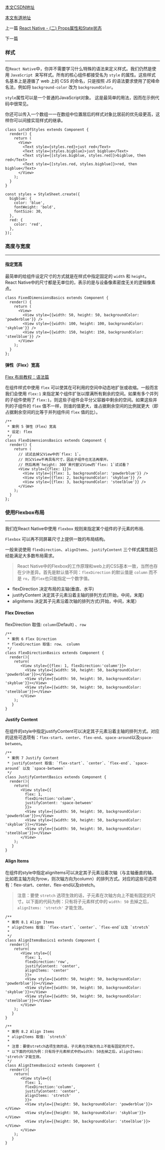 
[本文CSDN地址]()

[本文有道地址](http://note.youdao.com/noteshare?id=fcd9d1a4ea8e1f2eab628a7109535c4a)

上一篇 [React Native - (二) Props属性和State状态](http://blog.csdn.net/blog751196085/article/details/78784547)

下一篇 []()

### 样式

---

在`React Native`中，你并不需要学习什么特殊的语法来定义样式。我们仍然是使用 `JavaScript `来写样式。所有的核心组件都接受名为 `style` 的属性。这些样式名基本上是遵循了 web 上的 CSS 的命名，只是按照 JS 的语法要求使用了驼峰命名法，例如将 `background-color` 改为 `backgroundColor`。

`style`属性可以是一个普通的JavaScript对象。 这是最简单的用法，因而在示例代码中很常见。

你还可以传入一个数组一一在数组中位置居后的样式对象比居前的优先级更高，这样你可以间接实现样式的继承。

```
class LotsOfStyles extends Component {
  render() {
    return (
      <View>
        <Text style={styles.red}>just red</Text>
        <Text style={styles.bigblue}>just bigblue</Text>
        <Text style={[styles.bigblue, styles.red]}>bigblue, then red</Text>
        <Text style={[styles.red, styles.bigblue]}>red, then bigblue</Text>
      </View>
    );
  }
}

const styles = StyleSheet.create({
  bigblue: {
    color: 'blue',
    fontWeight: 'bold',
    fontSize: 30,
  },
  red: {
    color: 'red',
  },
});
```

### 高度与宽度

---

#### 指定宽高

最简单的给组件设定尺寸的方式就是在样式中指定固定的 `width` 和 `height`。React Native中的尺寸都是无单位的，表示的是与设备像素密度无关的逻辑像素点。

```
class FixedDimensionsBasics extends Component {
  render() {
    return (
      <View>
        <View style={{width: 50, height: 50, backgroundColor: 'powderblue'}} />
        <View style={{width: 100, height: 100, backgroundColor: 'skyblue'}} />
        <View style={{width: 150, height: 150, backgroundColor: 'steelblue'}} />
      </View>
    );
  }
};
```

#### 弹性（Flex）宽高

[Flex 布局教程：语法篇](http://www.ruanyifeng.com/blog/2015/07/flex-grammar.html)

在组件样式中使用 `flex` 可以使其在可利用的空间中动态地扩张或收缩。一般而言我们会使用 `flex:1` 来指定某个组件扩张以撑满所有剩余的空间。如果有多个并列的子组件使用了 `flex:1`，则这些子组件会平分父容器中剩余的空间。如果这些并列的子组件的 `flex` 值不一样，则谁的值更大，谁占据剩余空间的比例就更大（即占据剩余空间的比等于并列组件间 `flex` 值的比）。

```
/**
 * 案例 5 弹性（Flex）宽高
 * 设定: flex
 */ 
class FlexDimensionsBasics extends Component {
  render() {
    return (
      // 试试去掉父View中的`flex: 1`。
      // 则父View不再具有尺寸，因此子组件也无法再撑开。
      // 然后再用`height: 300`来代替父View的`flex: 1`试试看？
      <View style={{flex: 1}}>
        <View style={{flex: 1, backgroundColor: 'powderblue'}} />
        <View style={{flex: 2, backgroundColor: 'skyblue'}} />
        <View style={{flex: 3, backgroundColor: 'steelblue'}} />
      </View>
    );
  }
};
```

### 使用Flexbox布局

------

我们在React Native中使用 `flexbox` 规则来指定某个组件的子元素的布局.

`Flexbox` 可以再不同屏幕尺寸上提供一致的布局结构。

一般来说使用 `flexDirection`、`alignItems`、`justifyContent` 三个样式属性就已经能满足大多数布局需求。

> React Native中的Flexbox的工作原理和web上的CSS基本一致，当然也存在少许差异。首先是默认值不同：`flexDirection` 的默认值是 `column` 而不是 `ro`，而`flex`也只能指定一个数字值。

- flexDirection  决定布局的主轴(垂直、水平)
- justifyContent 决定其子元素沿着主轴的排列方式(开始，中间，末尾)
- alignItems     决定其子元素沿着次轴的排列方式(开始，中间，末尾）

#### Flex Direction

flexDirection 取值: `column`(Default) 、`row`

```
/**
 * 案例 6 Flex Direction
 * flexDirection 取值: row、 column
 */ 
class FlexDirectionBasics extends Component {
  render(){
    return(
       <View style={{flex: 1, flexDirection:'column'}}>
         <View style={{width: 50, height: 50, backgroundColor: 'powderblue'}}></View>
         <View style={{width: 50, height: 50, backgroundColor: 'skyblue'}}></View>
         <View style={{width: 50, height: 50, backgroundColor: 'steelblue'}}></View>
       </View>
    );
   }
}
```

#### Justify Content

在组件的style中指定justifyContent可以决定其子元素沿着主轴的排列方式。对应的这些可选项有：`flex-start`、`center`、`flex-end`、`space-around`以及`space-between`。

```
/**
 * 案例 7 Justify Content
 * justifyContent 取值: `flex-start`、`center`、`flex-end`、`space-around` 以及 `space-between`
 */ 
class JustifyContentBasics extends Component {
  render(){
    return(
       <View style={{
         flex: 1, 
         flexDirection:'column',
         justifyContent: 'space-between'
         }}>
         <View style={{width: 50, height: 50, backgroundColor: 'powderblue'}}></View>
         <View style={{width: 50, height: 50, backgroundColor: 'skyblue'}}></View>
         <View style={{width: 50, height: 50, backgroundColor: 'steelblue'}}></View>
       </View>
    );
   }
}
```

#### Align Items

在组件的style中指定alignItems可以决定其子元素沿着次轴（与主轴垂直的轴，比如若主轴方向为row，则次轴方向为column）的排列方式。对应的这些可选项有：flex-start、center、flex-end以及stretch。

> 注意：要使 `stretch` 选项生效的话，子元素在次轴方向上不能有固定的尺寸。以下面的代码为例：只有将子元素样式中的 `width: 50` 去掉之后，`alignItems: 'stretch'` 才能生效。

```
/**
 * 案例 8.1 Align Items
 * alignItems 取值: `flex-start`、`center`、`flex-end`以及 `stretch`
 * 
 */ 
class AlignItemsBasics1 extends Component {
  render(){
    return(
       <View style={{
         flex: 1, 
         flexDirection:'row',
         justifyContent: 'center',
         alignItems: 'center'
         }}>
         <View style={{width: 50, height: 50, backgroundColor: 'powderblue'}}></View>
         <View style={{width: 50, height: 50, backgroundColor: 'skyblue'}}></View>
         <View style={{width: 50, height: 50, backgroundColor: 'steelblue'}}></View>
       </View>
    );
   }
}
```
```
/**
 * 案例 8.2 Align Items
 * alignItems 取值: `stretch`
 * 
 * 注意：要使stretch选项生效的话，子元素在次轴方向上不能有固定的尺寸。
 * 以下面的代码为例：只有将子元素样式中的width: 50去掉之后，alignItems: 'stretch'才能生效。
 */ 
class AlignItemsBasics2 extends Component {
  render(){
    return(
       <View style={{
         flex: 1, 
         flexDirection:'column',
         justifyContent: 'center',
         alignItems: 'stretch'
         }}>
         <View style={{height: 50, backgroundColor: 'powderblue'}}></View>
         <View style={{height: 50, backgroundColor: 'skyblue'}}></View>
         <View style={{height: 50, backgroundColor: 'steelblue'}}></View>
       </View>
    );
   }
}
```

